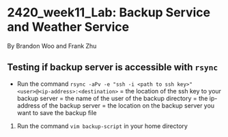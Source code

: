 # 2420_week11_Lab: Backup Service and Weather Service
By Brandon Woo and Frank Zhu


## Testing if backup server is accessible with `rsync`
- Run the command `rsync -aPv -e "ssh -i <path to ssh key>" <user>@<ip-address>:<destination>`
  <path to ssh key> = the location of the ssh key to your backup server
  <user> = the name of the user of the backup directory
  <ip-address> = the ip-address of the backup server
  <destination> = the location on the backup server you want to save the backup file

1. Run the command `vim backup-script` in your home directory

